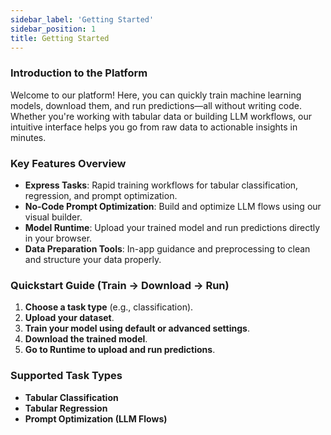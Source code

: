 ```yaml
---
sidebar_label: 'Getting Started'
sidebar_position: 1
title: Getting Started
---
```



### Introduction to the Platform
Welcome to our platform! Here, you can quickly train machine learning models, download them, and run predictions—all without writing code. Whether you're working with tabular data or building LLM workflows, our intuitive interface helps you go from raw data to actionable insights in minutes.

### Key Features Overview
- **Express Tasks**: Rapid training workflows for tabular classification, regression, and prompt optimization.
- **No-Code Prompt Optimization**: Build and optimize LLM flows using our visual builder.
- **Model Runtime**: Upload your trained model and run predictions directly in your browser.
- **Data Preparation Tools**: In-app guidance and preprocessing to clean and structure your data properly.

### Quickstart Guide (Train → Download → Run)
1. **Choose a task type** (e.g., classification).
2. **Upload your dataset**.
3. **Train your model using default or advanced settings**.
4. **Download the trained model**.
5. **Go to Runtime to upload and run predictions**.

### Supported Task Types
- **Tabular Classification**
- **Tabular Regression**
- **Prompt Optimization (LLM Flows)**


